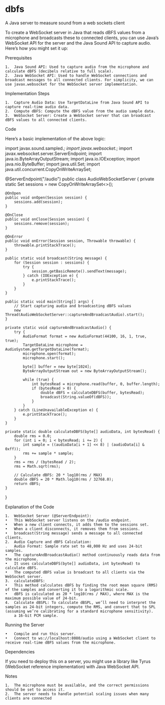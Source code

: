# dbfs
A Java server to measure sound from a web sockets client

To create a WebSocket server in Java that reads dBFS values from a microphone and broadcasts these to connected clients, you can use Java’s WebSocket API for the server and the Java Sound API to capture audio. Here’s how you might set it up:

Prerequisites

	1.	Java Sound API: Used to capture audio from the microphone and calculate dBFS (decibels relative to full scale).
	2.	Java WebSocket API: Used to handle WebSocket connections and broadcast messages to all connected clients. For simplicity, we can use javax.websocket for the WebSocket server implementation.

Implementation Steps

	1.	Capture Audio Data: Use TargetDataLine from Java Sound API to capture real-time audio data.
	2.	Compute dBFS: Compute the dBFS value from the audio sample data.
	3.	WebSocket Server: Create a WebSocket server that can broadcast dBFS values to all connected clients.

Code

Here’s a basic implementation of the above logic:

import javax.sound.sampled.*;
import javax.websocket.*;
import javax.websocket.server.ServerEndpoint;
import java.io.ByteArrayOutputStream;
import java.io.IOException;
import java.nio.ByteBuffer;
import java.util.Set;
import java.util.concurrent.CopyOnWriteArraySet;

@ServerEndpoint("/audio")
public class AudioWebSocketServer {
    private static Set<Session> sessions = new CopyOnWriteArraySet<>();

    @OnOpen
    public void onOpen(Session session) {
        sessions.add(session);
    }

    @OnClose
    public void onClose(Session session) {
        sessions.remove(session);
    }

    @OnError
    public void onError(Session session, Throwable throwable) {
        throwable.printStackTrace();
    }

    public static void broadcast(String message) {
        for (Session session : sessions) {
            try {
                session.getBasicRemote().sendText(message);
            } catch (IOException e) {
                e.printStackTrace();
            }
        }
    }

    public static void main(String[] args) {
        // Start capturing audio and broadcasting dBFS values
        new Thread(AudioWebSocketServer::captureAndBroadcastAudio).start();
    }

    private static void captureAndBroadcastAudio() {
        try {
            AudioFormat format = new AudioFormat(44100, 16, 1, true, true);
            TargetDataLine microphone = AudioSystem.getTargetDataLine(format);
            microphone.open(format);
            microphone.start();

            byte[] buffer = new byte[1024];
            ByteArrayOutputStream out = new ByteArrayOutputStream();

            while (true) {
                int bytesRead = microphone.read(buffer, 0, buffer.length);
                if (bytesRead > 0) {
                    double dBFS = calculateDBFS(buffer, bytesRead);
                    broadcast(String.valueOf(dBFS));
                }
            }
        } catch (LineUnavailableException e) {
            e.printStackTrace();
        }
    }

    private static double calculateDBFS(byte[] audioData, int bytesRead) {
        double rms = 0.0;
        for (int i = 0; i < bytesRead; i += 2) {
            int sample = ((audioData[i + 1] << 8) | (audioData[i] & 0xff));
            rms += sample * sample;
        }
        rms = rms / (bytesRead / 2);
        rms = Math.sqrt(rms);

        // Calculate dBFS: 20 * log10(rms / MAX)
        double dBFS = 20 * Math.log10(rms / 32768.0);
        return dBFS;
    }
}

Explanation of the Code

	1.	WebSocket Server (@ServerEndpoint):
	•	This WebSocket server listens on the /audio endpoint.
	•	When a new client connects, it adds them to the sessions set.
	•	When a client disconnects, it removes them from sessions.
	•	broadcast(String message) sends a message to all connected clients.
	2.	Audio Capture and dBFS Calculation:
	.	Audio Format: Sample rate set to 48,000 Hz and uses 24-bit samples.
	•	The captureAndBroadcastAudio() method continuously reads data from the microphone.
	•	It uses calculateDBFS(byte[] audioData, int bytesRead) to calculate dBFS.
	•	The computed dBFS value is broadcast to all clients via the WebSocket server.
	3.	calculateDBFS:
	•	This method calculates dBFS by finding the root mean square (RMS) of the samples and converting it to a logarithmic scale.
	•	dBFS is calculated as 20 * log10(rms / MAX), where MAX is the maximum possible value of 24-bit.
	4.	Calculate dBSPL: To calculate dBSPL, we’ll need to interpret the samples as 24-bit integers, compute the RMS, and convert that to SPL (assuming we’re calibrating for a standard microphone sensitivity).
		a 16-bit PCM sample.


Running the Server

	•	Compile and run this server.
	•	Connect to ws://localhost:8080/audio using a WebSocket client to receive real-time dBFS values from the microphone.

Dependencies

If you need to deploy this on a server, you might use a library like Tyrus (WebSocket reference implementation) with Java WebSocket API.

Notes

	1.	The microphone must be available, and the correct permissions should be set to access it.
	2.	The server needs to handle potential scaling issues when many clients are connected
